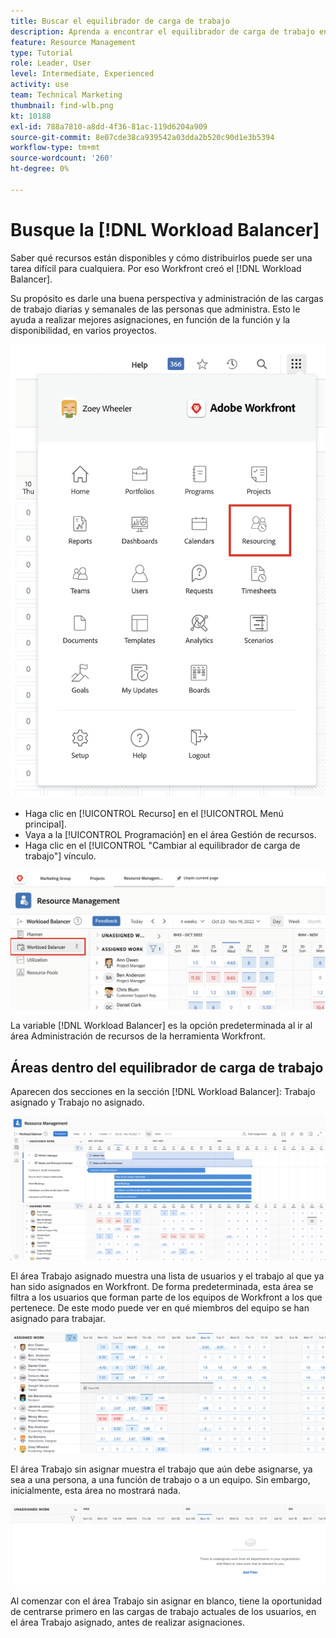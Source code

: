 ```yaml
---
title: Buscar el equilibrador de carga de trabajo
description: Aprenda a encontrar el equilibrador de carga de trabajo en Workfront y a familiarizarse con algunas de las áreas disponibles.
feature: Resource Management
type: Tutorial
role: Leader, User
level: Intermediate, Experienced
activity: use
team: Technical Marketing
thumbnail: find-wlb.png
kt: 10188
exl-id: 788a7810-a8dd-4f36-81ac-119d6204a909
source-git-commit: 8e07cde38ca939542a03dda2b520c90d1e3b5394
workflow-type: tm+mt
source-wordcount: '260'
ht-degree: 0%

---
```


# Busque la [!DNL Workload Balancer]

Saber qué recursos están disponibles y cómo distribuirlos puede ser una tarea difícil para cualquiera. Por eso Workfront creó el [!DNL Workload Balancer].

Su propósito es darle una buena perspectiva y administración de las cargas de trabajo diarias y semanales de las personas que administra. Esto le ayuda a realizar mejores asignaciones, en función de la función y la disponibilidad, en varios proyectos.

![opción de menú principal de recursos](assets/Find_01.png)

* Haga clic en [!UICONTROL Recurso] en el [!UICONTROL Menú principal].
* Vaya a la [!UICONTROL Programación] en el área Gestión de recursos.
* Haga clic en el [!UICONTROL &quot;Cambiar al equilibrador de carga de trabajo&quot;] vínculo.

![cambiar al equilibrador de carga de trabajo](assets/Find_02.png)

La variable [!DNL Workload Balancer] es la opción predeterminada al ir al área Administración de recursos de la herramienta Workfront.

## Áreas dentro del equilibrador de carga de trabajo

Aparecen dos secciones en la sección [!DNL Workload Balancer]: Trabajo asignado y Trabajo no asignado.

![área no asignada](assets/Find_03.png)

El área Trabajo asignado muestra una lista de usuarios y el trabajo al que ya han sido asignados en Workfront. De forma predeterminada, esta área se filtra a los usuarios que forman parte de los equipos de Workfront a los que pertenece. De este modo puede ver en qué miembros del equipo se han asignado para trabajar.

![usuarios de área asignada](assets/Find_03b.png)

El área Trabajo sin asignar muestra el trabajo que aún debe asignarse, ya sea a una persona, a una función de trabajo o a un equipo. Sin embargo, inicialmente, esta área no mostrará nada.

![área de trabajo sin asignar](assets/Find_03c.png)

Al comenzar con el área Trabajo sin asignar en blanco, tiene la oportunidad de centrarse primero en las cargas de trabajo actuales de los usuarios, en el área Trabajo asignado, antes de realizar asignaciones.
